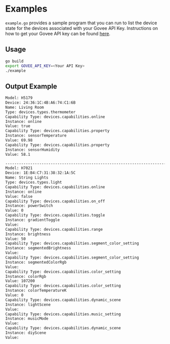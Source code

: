 # Examples

`example.go` provides a sample program that you can run to list the device state for the devices associated with your Govee API Key.  Instructions on how to get your Govee API key can be found [here](https://developer.govee.com/reference/apply-you-govee-api-key).

## Usage
```sh
go build
export GOVEE_API_KEY=<Your API Key>
./example
```

## Output Example

```sh
Model: H5179
Device: 24:36:1C:4B:A6:74:C1:6B
Name: Living Room
Type: devices.types.thermometer
Capability Type: devices.capabilities.online
Instance: online
Value: true
Capability Type: devices.capabilities.property
Instance: sensorTemperature
Value: 69.98
Capability Type: devices.capabilities.property
Instance: sensorHumidity
Value: 58.1

------------------------------------------------------------------------------------------
Model: H7021
Device: 1E:B4:C7:31:38:32:1A:5C
Name: String Lights
Type: devices.types.light
Capability Type: devices.capabilities.online
Instance: online
Value: false
Capability Type: devices.capabilities.on_off
Instance: powerSwitch
Value: 0
Capability Type: devices.capabilities.toggle
Instance: gradientToggle
Value: 
Capability Type: devices.capabilities.range
Instance: brightness
Value: 50
Capability Type: devices.capabilities.segment_color_setting
Instance: segmentedBrightness
Value: 
Capability Type: devices.capabilities.segment_color_setting
Instance: segmentedColorRgb
Value: 
Capability Type: devices.capabilities.color_setting
Instance: colorRgb
Value: 107200
Capability Type: devices.capabilities.color_setting
Instance: colorTemperatureK
Value: 0
Capability Type: devices.capabilities.dynamic_scene
Instance: lightScene
Value: 
Capability Type: devices.capabilities.music_setting
Instance: musicMode
Value: 
Capability Type: devices.capabilities.dynamic_scene
Instance: diyScene
Value: 
```